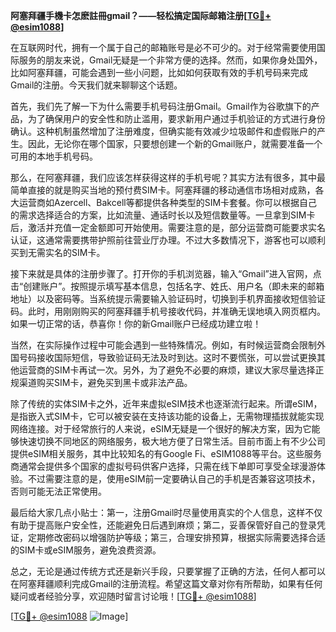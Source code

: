 **阿塞拜疆手機卡怎麽註冊gmail？——轻松搞定国际邮箱注册[[TG💪+ @esim1088](https://t.me/s/esim1088)]**

在互联网时代，拥有一个属于自己的邮箱账号是必不可少的。对于经常需要使用国际服务的朋友来说，Gmail无疑是一个非常方便的选择。然而，如果你身处国外，比如阿塞拜疆，可能会遇到一些小问题，比如如何获取有效的手机号码来完成Gmail的注册。今天我们就来聊聊这个话题。

首先，我们先了解一下为什么需要手机号码注册Gmail。Gmail作为谷歌旗下的产品，为了确保用户的安全性和防止滥用，要求新用户通过手机验证的方式进行身份确认。这种机制虽然增加了注册难度，但确实能有效减少垃圾邮件和虚假账户的产生。因此，无论你在哪个国家，只要想创建一个新的Gmail账户，就需要准备一个可用的本地手机号码。

那么，在阿塞拜疆，我们应该怎样获得这样的手机号呢？其实方法有很多，其中最简单直接的就是购买当地的预付费SIM卡。阿塞拜疆的移动通信市场相对成熟，各大运营商如Azercell、Bakcell等都提供各种类型的SIM卡套餐。你可以根据自己的需求选择适合的方案，比如流量、通话时长以及短信数量等。一旦拿到SIM卡后，激活并充值一定金额即可开始使用。需要注意的是，部分运营商可能要求实名认证，这通常需要携带护照前往营业厅办理。不过大多数情况下，游客也可以顺利买到无需实名的SIM卡。

接下来就是具体的注册步骤了。打开你的手机浏览器，输入“Gmail”进入官网，点击“创建账户”。按照提示填写基本信息，包括名字、姓氏、用户名（即未来的邮箱地址）以及密码等。当系统提示需要输入验证码时，切换到手机界面接收短信验证码。此时，用刚刚购买的阿塞拜疆手机号接收代码，并准确无误地填入网页框内。如果一切正常的话，恭喜你！你的新Gmail账户已经成功建立啦！

当然，在实际操作过程中可能会遇到一些特殊情况。例如，有时候运营商会限制外国号码接收国际短信，导致验证码无法及时到达。这时不要慌张，可以尝试更换其他运营商的SIM卡再试一次。另外，为了避免不必要的麻烦，建议大家尽量选择正规渠道购买SIM卡，避免买到黑卡或非法产品。

除了传统的实体SIM卡之外，近年来虚拟eSIM技术也逐渐流行起来。所谓eSIM，是指嵌入式SIM卡，它可以被安装在支持该功能的设备上，无需物理插拔就能实现网络连接。对于经常旅行的人来说，eSIM无疑是一个很好的解决方案，因为它能够快速切换不同地区的网络服务，极大地方便了日常生活。目前市面上有不少公司提供eSIM相关服务，其中比较知名的有Google Fi、eSIM1088等平台。这些服务商通常会提供多个国家的虚拟号码供客户选择，只需在线下单即可享受全球漫游体验。不过需要注意的是，使用eSIM前一定要确认自己的手机是否兼容这项技术，否则可能无法正常使用。

最后给大家几点小贴士：第一，注册Gmail时尽量使用真实的个人信息，这样不仅有助于提高账户安全性，还能避免日后遇到麻烦；第二，妥善保管好自己的登录凭证，定期修改密码以增强防护等级；第三，合理安排预算，根据实际需要选择合适的SIM卡或eSIM服务，避免浪费资源。

总之，无论是通过传统方式还是新兴手段，只要掌握了正确的方法，任何人都可以在阿塞拜疆顺利完成Gmail的注册流程。希望这篇文章对你有所帮助，如果有任何疑问或者经验分享，欢迎随时留言讨论哦！[[TG💪+ @esim1088](https://t.me/s/esim1088)] 

[[TG💪+ @esim1088](https://t.me/s/esim1088) ![Image](https://i.postimg.cc/4NQfJmqS/Snipaste-2025-05-13-00-14-12.png)]